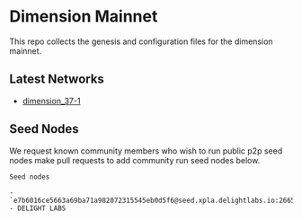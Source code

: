 # Dimension Mainnet

This repo collects the genesis and configuration files for the dimension mainnet. 

## Latest Networks

* [dimension_37-1](./dimension_37-1)

## Seed Nodes

We request known community members who wish to run public p2p seed nodes make pull requests to add community run seed nodes below.

```
Seed nodes

- `e7b6016ce5663a69ba71a982072315545eb0d5f6@seed.xpla.delightlabs.io:26656` - DELIGHT LABS
```
